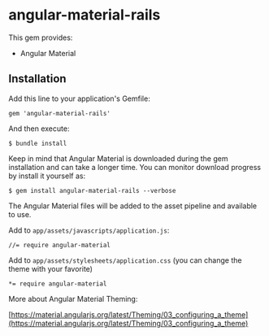 # angular-material-rails

This gem provides:

* Angular Material

## Installation

Add this line to your application's Gemfile:

    gem 'angular-material-rails'

And then execute:

    $ bundle install

Keep in mind that Angular Material is downloaded during the gem installation and can take a longer time. You can monitor download progress by install it yourself as:

    $ gem install angular-material-rails --verbose

The Angular Material files will be added to the asset pipeline and available to use. 

Add to `app/assets/javascripts/application.js`:

    //= require angular-material
    
Add to `app/assets/stylesheets/application.css` (you can change the theme with your favorite)

    *= require angular-material
	
More about Angular Material Theming:

[https://material.angularjs.org/latest/Theming/03_configuring_a_theme](https://material.angularjs.org/latest/Theming/03_configuring_a_theme)	
